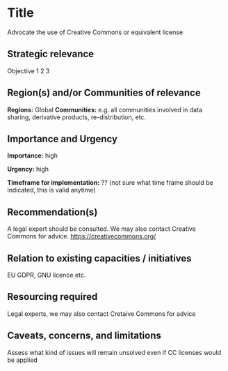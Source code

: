 # Title

Advocate the use of Creative Commons or equivalent license

## Strategic relevance

Objective 1 2 3

## Region(s) and/or Communities of relevance

**Regions:**  Global
**Communities:** e.g. all communities involved in data sharing, derivative products, re-distribution, etc.

## Importance and Urgency

**Importance:** high

**Urgency:** high

**Timeframe for implementation:** ?? (not sure what time frame should be indicated, this is valid anytime)

## Recommendation(s)

A legal expert should be consulted. We may also contact Creative Commons for advice. https://creativecommons.org/

## Relation to existing capacities / initiatives

EU GDPR, GNU licence etc.

## Resourcing required

Legal experts, we may also contact Cretaive Commons for advice

## Caveats, concerns, and limitations 

Assess what kind of issues will remain unsolved even if CC licenses would be applied

